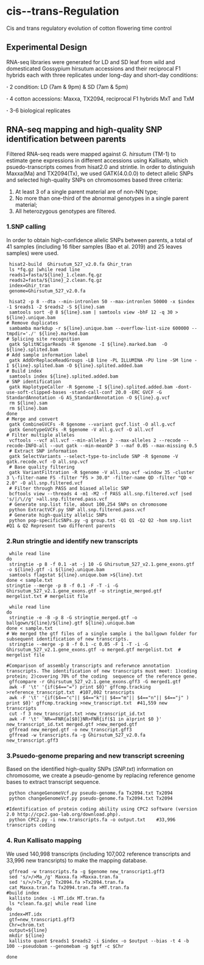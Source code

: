 #  cis--trans-Regulation
Cis and trans regulatory evolution of cotton flowering time control
## Experimental Design
RNA-seq libraries were generated for LD and SD leaf from wild and domesticated Gossypium hirsutum accessions and their reciprocal F1 hybrids each with three replicates under long-day and short-day conditions:

**·** 2 condition: LD (7am & 9pm) & SD (7am & 5pm)
 
**·** 4 cotton accessions: Maxxa, TX2094, reciprocal F1 hybrids MxT and TxM

**·** 3-6 biological replicates
## RNA-seq mapping and high-quality SNP identification between parents
Filtered RNA-seq reads were mapped against *G. hirsutum* (TM-1) to estimate gene expressions in different accessions using Kallisato,  which psuedo-transcripts comes from hisat2.0 and strintie. In order to distinguish Maxxa(Ma) and TX2094(Tx), we used GATK(4.0.0.0) to detect allelic SNPs and selected high-quality SNPs on chromosomes based three criteria:

1) At least 3 of a single parent material are of non-NN type;
2) No more than one-third of the abnormal genotypes in a single parent material;
3) All heterozygous genotypes are filtered.

### 1.SNP calling
In order to obtain high-confidence allelic SNPs between parents, a total of 41 samples (including 16 fiber samples (Bao et al. 2019) and 25 leaves samples) were used.

```
 hisat2-build  Ghirsutum_527_v2.0.fa Ghir_tran
 ls *fq.gz |while read line
 reads1=fasta/${line}_1.clean.fq.gz
 reads2=fasta/${line}_2.clean.fq.gz
 index=Ghir_tran
 genome=Ghirsutum_527_v2.0.fa

 hisat2 -p 8 --dta --min-intronlen 50 --max-intronlen 50000 -x $index -1 $reads1 -2 $reads2 -S ${line}.sam
 samtools sort -@ 8 ${line}.sam | samtools view -bhF 12 -q 30 > ${line}.unique.bam
# Remove duplicates
 sambamba markdup -r ${line}.unique.bam --overflow-list-size 600000 --tmpdir='./' ${line}.marked.bam
# Splicing site recognition
 gatk SplitNCigarReads -R $genome -I ${line}.marked.bam  -O ${line}.splited.bam
# Add sample information label 
 gatk AddOrReplaceReadGroups -LB line -PL ILLUMINA -PU line -SM line -I ${line}.splited.bam -O ${line}.splited.added.bam
# Build index
 samtools index ${line}.splited.added.bam
# SNP identification
 gatk HaplotypeCaller -R $genome -I ${line}.splited.added.bam -dont-use-soft-clipped-bases -stand-call-conf 20.0 -ERC GVCF -G StandardAnnotation -G AS_StandardAnnotation -O ${line}.g.vcf
 rm ${line}.sam
 rm ${line}.bam
done 
# Merge and convert 
 gatk CombineGVCFs -R $genome --variant gvcf.list -O all.g.vcf
 gatk GenotypeGVCFs -R $genome -V all.g.vcf -O all.vcf
# Filter multiple alleles
 vcftools --vcf all.vcf --min-alleles 2 --max-alleles 2 --recode --recode-INFO-all --out gatk --min-meanDP 3 --maf 0.05 --max-missing 0.5
 # Extract SNP information
 gatk SelectVariants --select-type-to-include SNP -R $genome -V gatk.recode.vcf -O all.snp.vcf
 # Base quality filtering
 gatk VariantFiltration -R $genome -V all.snp.vcf -window 35 -cluster 3 \-filter-name FS -filter "FS > 30.0" -filter-name QD -filter "QD < 2.0" -O all.snp.filtered.vcf
 # Filter through PASS and biased allelic SNP  
 bcftools view --threads 4 -m1 -M2 -f PASS all.snp.filtered.vcf |sed 's/|/\//g' >all.snp.filtered.pass.vcf
 # Generate snp.list file, about 100,254 SNPs on chromosome
 python ExtractVCF.py SNP all.snp.filtered.pass.vcf 
 # Generate high-quality allelic SNPs 
 python pop-specificSNPs.py -g group.txt -Q1 Q1 -Q2 Q2 -hom snp.list   #Q1 & Q2 Represent two different parents

```
### 2.Run stringtie and identify new transcripts
```
 while read line
do
 stringtie -p 8 -f 0.1 -at -j 10 -G Ghirsutum_527_v2.1.gene_exons.gtf -o ${line}.gtf -i ${line}.unique.bam
 samtools flagstat ${line}.unique.bam >${line}.txt
done < sample.txt
stringtie --merge -p 8 -f 0.1 -F -T -i -G Ghirsutum_527_v2.1.gene_exons.gtf -o stringtie_merged.gtf mergelist.txt # mergelist file

 while read line 
do
 stringtie -e -B -p 8 -G stringtie_merged.gtf -o ballgown/${line}/${line}.gtf ${line}.unique.bam
done < sample.txt
# We merged the gtf files of a single sample i the ballgown folder for subsequent identification of new transcripts.
 stringtie --merge -p 8 -f 0.1 -c 0.05 -F 1 -T -i -G Ghirsutum_527_v2.1.gene_exons.gtf -o merged.gtf mergelist.txt  # mergelist file

#Comparison of assembly transcripts and referwnce annotation transcripts. The identification of new transcripts must meet: 1)coding protein; 2)covering 70% of the coding  sequence of the reference gene.
 gffcompare -r Ghirsutum_527_v2.1.gene_exons.gff3 -G merged1.gtf
 awk -F '\t' '{if($4=="=") print $0}' gffcmp.tracking >reference_transcript.txt  #107,002 transcripts 
 awk -F '\t' '{if($4=="c"|| $4=="k"|| $4=="m"|| $4=="n"|| $4=="j" ) print $0}' gffcmp.tracking >new_transcript.txt  #41,559 new transcripts
 cut -f 3 new_transcript.txt >new_transcript_id.txt
 awk -F '\t' 'NR==FNR{a[$0]}NR>FNR{if($1 in a)print $0 }' new_transcript_id.txt merged.gtf >new_merged.gtf
 gffread new_merged.gtf -o new_transcript.gff3 
 gffread -w transcripts.fa -g Ghirsutum_527_v2.0.fa new_transcript.gff3
```
### 3.Psuedo-genome preparing and new transcript screening
Based on the identified high-quality SNPs (_SNP.txt_) information on chromosome, we create a pseudo-genome by replacing reference genome bases to extract transcript sequence. 
```
 python changeGenomeVcf.py pseudo-genome.fa Tx2094.txt Tx2094
 python changeGenomeVcf.py pseudo-genome.fa Tx2094.txt Tx2094

#Identification of protein coding ability using CPC2 software (version 2.0 http://cpc2.gao-lab.org/download.php). 
 python CPC2.py -i new.transcripts.fa -o output.txt    #33,996 transcripts coding
```
### 4. Run Kallisato mapping
We used 140,998 transcripts (including 107,002 reference transcripts and 33,996 new trancsripts) to make the mapping database.
```
 gffread -w transcripts.fa -g $genome new_transcript1.gff3
 sed 's/>/>Ma_/g' Maxxa.fa >Maxxa.tran.fa
 sed 's/>/>Tx_/g' Tx2094.fa >Tx2094.tran.fa
 cat Maxxa.tran.fa Tx2094.tran.fa >MT.tran.fa
#build index
 kallisto index -i MT.idx MT.tran.fa
 ls *clean.fa.gz| while read line
do
 index=MT.idx
 gtf=new_transcript1.gff3
 Chr=chrom.txt
 output=${line}
 mkdir ${line}
 kallisto quant $reads1 $reads2 -i $index -o $output --bias -t 4 -b 100 --pseudobam --genomebam -g $gtf -c $Chr
  
done
```
